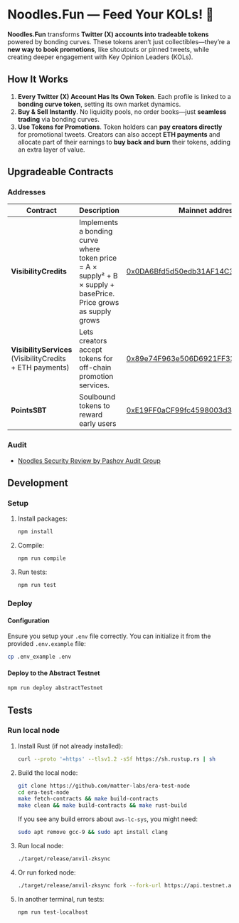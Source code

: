 # Noodles.Fun — Feed Your KOLs! 🍜

**Noodles.Fun** transforms **Twitter (X) accounts into tradeable tokens** powered by bonding curves. These tokens aren’t just collectibles—they’re a **new way to book promotions**, like shoutouts or pinned tweets, while creating deeper engagement with Key Opinion Leaders (KOLs).  

## **How It Works**  

1. **Every Twitter (X) Account Has Its Own Token**. Each profile is linked to a **bonding curve token**, setting its own market dynamics.
2. **Buy & Sell Instantly**. No liquidity pools, no order books—just **seamless trading** via bonding curves.
3. **Use Tokens for Promotions**. Token holders can **pay creators directly** for promotional tweets. Creators can also accept **ETH payments** and allocate part of their earnings to **buy back and burn** their tokens, adding an extra layer of value.  

## Upgradeable Contracts

### Addresses

|Contract|Description|Mainnet address (Proxy)|Testnet address (Proxy)|
|--------|--------------------|---------------|---------------|
| **VisibilityCredits**  | Implements a bonding curve where token price = A × supply² + B × supply + basePrice. Price grows as supply grows | [0x0DA6Bfd5d50edb31AF14C3A7820d28dB475Ec97D](https://abscan.org/address/0x0da6bfd5d50edb31af14c3a7820d28db475ec97d)      | [0x25aaca9fD684CD710BB87bd8f87A2a9F20e5a269](https://sepolia.abscan.org/address/0x25aaca9fd684cd710bb87bd8f87a2a9f20e5a269)        |
| **VisibilityServices** (VisibilityCredits + ETH payments)| Lets creators accept tokens for off-chain promotion services.                                                   |[0x89e74F963e506D6921FF33cB75b53b963D7218bE](https://abscan.org/address/0x89e74F963e506D6921FF33cB75b53b963D7218bE)| [0x446aC2A937b7ef299402D97a9132CD2ce7Ff73b1](https://sepolia.abscan.org/address/0x446ac2a937b7ef299402d97a9132cd2ce7ff73b1)        |
| **PointsSBT**  | Soulbound tokens to reward early users | [0xE19FF0aCF99fc4598003d34E8DF7b828849B9F48](https://abscan.org/address/0xE19FF0aCF99fc4598003d34E8DF7b828849B9F48)      | [0x53D523F98dFd0B4b8ADd9306D345d6e709AD6b18](https://sepolia.abscan.org/address/0x53d523f98dfd0b4b8add9306d345d6e709ad6b18)        |

### Audit

- [Noodles Security Review by Pashov Audit Group](./Audit_Pashov_2025-03-11.pdf)

## Development

### Setup

1. Install packages:

   ```bash
   npm install
   ```

2. Compile:

   ```bash
   npm run compile
   ```

3. Run tests:

   ```bash
   npm run test
   ```

### Deploy

#### Configuration

Ensure you setup your `.env` file correctly. You can initialize it from the provided `.env.example` file:

   ```bash
   cp .env_example .env
   ```

#### Deploy to the Abstract Testnet

   ```bash
   npm run deploy abstractTestnet
   ```

## Tests

### Run local node

1. Install Rust (if not already installed):

   ```bash
   curl --proto '=https' --tlsv1.2 -sSf https://sh.rustup.rs | sh
   ```

2. Build the local node:

   ```bash
   git clone https://github.com/matter-labs/era-test-node
   cd era-test-node
   make fetch-contracts && make build-contracts
   make clean && make build-contracts && make rust-build
   ```

   If you see any build errors about `aws-lc-sys`, you might need:

   ```bash
   sudo apt remove gcc-9 && sudo apt install clang
   ```

3. Run local node:

   ```bash
   ./target/release/anvil-zksync
   ```

4. Or run forked node:

   ```bash
   ./target/release/anvil-zksync fork --fork-url https://api.testnet.abs.xyz --fork-block-number 3558125
   ```

5. In another terminal, run tests:

   ```bash
   npm run test-localhost
   ```
